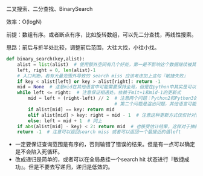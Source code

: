 二叉搜索、二分查找、BinarySearch

效率：O(logN)

前提：数组有序。或者断点有序，比如旋转数组，可以先二分查找，再线性搜索。

思路：前后与折半处比较，调整前后范围，大往大找，小往小找。

```python
def binary_search(key,alist):
    alist = list(alist)  # 使用额外空间有几个好处，第一是不影响这个数据继续被其他线程使用，第二是不容易修改全局数据，第三是支持迭代器过来的流式数据
    left, right = 0, len(alist)-1 
    # 入口判断，若有大量范围外导致的 search miss 应该考虑加上这句『敏捷失败』
    if key < alist[left] or key > alist[right]: return -1
    mid = None  # 注意mid在其他语言中可能需要保持全局，但是在python中其实是可以在while之后将mid穿透到下面去的，并没有销毁
    while left <= right:  # 注意保证相遇处。依赖于mit+1和mid-1的更新式
        mid = left + (right-left) // 2  # 注意两个问题：Python2和Python3的除法略有区别，请使用这种无歧义的写法；
                                        # 第二个问题是溢出问题，其他语言可能考虑直接相加的溢出，Python基本没有这个问题，可以直接相加
        if alist[mid] == key: return mid
        elif alist[mid] > key: right = mid - 1  # 注意这种更新方式仅仅针对整数，若将二分查找用于凸函数的0点求值，可能要考虑无最小增量的更新式，但是带来了新的问题是while条件如果继续使用相等会不会陷入死循环，或许要额外增加判断条件或者使用一个最小增量
        else: left = mid + 1  # 同上
    if abs(alist[mid] - key) < 2: return mid  # 也接受估计结果，这样对于抽样之后进行搜索也是有好处的
    return -1  # 注意可以返回search miss 或者可以返回一个最接近的值left
```

- 一定要保证查询范围是有序的，否则输错了错误的结果。但是有一点可以确定是不会陷入死循环。
- 改成递归是简单的，或者可以在全局悬挂一个search hit 状态进行『敏捷成功』。但是不要去写递归，递归是低效的。